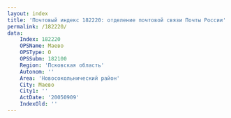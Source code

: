 ```yaml
---
layout: index
title: 'Почтовый индекс 182220: отделение почтовой связи Почты России'
permalink: /182220/
data:
    Index: 182220
    OPSName: Маево
    OPSType: О
    OPSSubm: 182100
    Region: 'Псковская область'
    Autonom: ''
    Area: 'Новосокольнический район'
    City: Маево
    City1: ''
    ActDate: '20050909'
    IndexOld: ''
---
```

